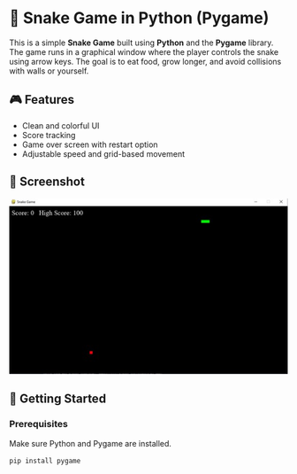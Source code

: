 # 🐍 Snake Game in Python (Pygame)

This is a simple **Snake Game** built using **Python** and the **Pygame** library. The game runs in a graphical window where the player controls the snake using arrow keys. The goal is to eat food, grow longer, and avoid collisions with walls or yourself.

## 🎮 Features

- Clean and colorful UI
- Score tracking
- Game over screen with restart option
- Adjustable speed and grid-based movement

## 📸 Screenshot

![Snake Game Screenshot](screenshot.jpg)  


## 🚀 Getting Started

### Prerequisites

Make sure Python and Pygame are installed.

```bash
pip install pygame
